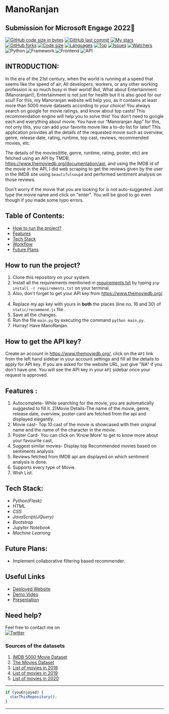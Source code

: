 # ManoRanjan
## Submission for Microsoft Engage 2022🌟

[![GitHub code size in bytes](https://img.shields.io/github/languages/code-size/bhavyastar/ManoRanjan?logo=github&style=for-the-badge)](https://github.com/bhavyastar/ManoRanjan) 
[![GitHub last commit](https://img.shields.io/github/last-commit/bhavyastar/ManoRanjan?style=for-the-badge&logo=git)](https://github.com/bhavyastar/ManoRanjan) 
[![My stars](https://img.shields.io/github/stars/bhavyastar?affiliations=OWNER%2CCOLLABORATOR&style=for-the-badge&label=My%20stars)](https://github.com/bhavyastar/ManoRanjan/stargazers) 
[![GitHub forks](https://img.shields.io/github/forks/bhavyastar/ManoRanjan?style=for-the-badge&logo=git)](https://github.com/bhavyastar/ManoRanjan/network)
[![Code size](https://img.shields.io/github/languages/code-size/bhavyastar/ManoRanjan?style=for-the-badge)](https://github.com/bhavyastar/ManoRanjan)
[![Languages](https://img.shields.io/github/languages/count/bhavyastar/ManoRanjan?style=for-the-badge)](https://github.com/bhavyastar/ManoRanjan)
[![Top](https://img.shields.io/github/languages/top/bhavyastar/ManoRanjan?style=for-the-badge&label=Top%20Languages)](https://github.com/bhavyastar/ManoRanjan)
[![Issues](https://img.shields.io/github/issues/bhavyastar/ManoRanjan?style=for-the-badge&label=Issues)](https://github.com/bhavyastar/ManoRanjan)
[![Watchers](	https://img.shields.io/github/watchers/bhavyastar/ManoRanjan?label=Watch&style=for-the-badge)](https://github.com/bhavyastar/ManoRanjan/) 
![Python](https://img.shields.io/badge/Python-3.8-blueviolet)
![Framework](https://img.shields.io/badge/Framework-Flask-red)
![Frontend](https://img.shields.io/badge/Frontend-HTML/CSS/JS-green)
![API](https://img.shields.io/badge/API-TMDB-fcba03)

## INTRODUCTION:
  In the era of the 21st century, when the world is running at a speed that seems like the speed of air, All developers, workers, or any other working profession is so much busy in their world! But, What about Entertainment (Manoranjan!), Entertainment is not just for health but it is also good for our soul! For this, my Manoranjan website will help you, as it contains at least more than 5000 movie datasets according to your choice! You always search on google for movie ratings, and know about top casts! This recommendation engine will help you to solve this! You don’t need to google each and everything about movie. You have our “Manoranjan App” for this, not only this, you can add your favorite movie like a to-do list for later!
  This application provides all the details of the requested movie such as overview, genre, release date, rating, runtime, top cast, reviews, recommended movies, etc.

The details of the movies(title, genre, runtime, rating, poster, etc) are fetched using an API by TMDB, https://www.themoviedb.org/documentation/api, and using the IMDB id of the movie in the API, I did web scraping to get the reviews given by the user in the IMDB site using `beautifulsoup4` and performed sentiment analysis on those reviews.

Don't worry if the movie that you are looking for is not auto-suggested. Just type the movie name and click on "enter". You will be good to go even though if you made some typo errors.

## Table of Contents:
* [ How to run the project? ](#how_to)
* [ Features ](#features)
* [ Tech Stack ](#technologystack)
* [ Workflow  ](#models) 
* [ Future Plans ](#futureplans)


## <a name="how_to"></a>How to run the project?
1) Clone this repository on your system.
2) Install all the requirements mentioned in [requirements.txt](https://github.com/bhavyastar/ManoRanjan/blob/main/requirements.txt) by typing `pip install -r requirements.txt` on your terminal.
3) Also, don't forget to get your API key from https://www.themoviedb.org/. .
4) Replace my api key with yours in **both** the places (line no. 16 and 30) of `static/recommend.js` file .
5) Save all the changes.
6) Run the file `main.py` by executing the command `python main.py`.
7) Hurray! Have ManoRanjan.

## How to get the API key?

Create an account in https://www.themoviedb.org/, click on the `API` link from the left hand sidebar in your account settings and fill all the details to apply for API key. If you are asked for the website URL, just give "NA" if you don't have one. You will see the API key in your `API` sidebar once your request is approved.

## <a name="features"></a>Features :
1) Autocomplete- While searching for the movie, you are automatically suggested to fill it.
2)Movie Details-The name of the movie, genre, release date, overview, poster card are fetched from the api and displayed elegantly.
3) Movie cast- Top 10 cast of the movie is showcased with their original name and the name of the character in the movie.
4) Poster Card- You can click on 'Know More' to get to know more about your favourite cast,
5) Suggest similar movies- Display top Recommended movies based on sentiments analysis
6) Reviews fetched from IMDB api are displayed on which sentiment analysis is done. 
7) Supports every type of Movie.
8) Wish List.

## <a name="technologystack"></a>Tech Stack:
* _Python(Flask)_
* _HTML_
* _CSS_
* _JavaScript(JQuery)_
* _Bootstrap_
* _Jupyter Notebook_
* _Machine Learning_

## <a name="futureplans"></a>Future Plans:
 * Implement collaborative filtering based recommender.

 ## Useful Links

- [Deployed Website](https://manoranjan-engage.herokuapp.com/)
- [Demo Video](https://drive.google.com/drive/folders/1VNjMtKeosoaVH9eSgTQt5eE_XnD_qz5m?usp=sharing)
- [Presentation](https://docs.google.com/presentation/d/1QMCZ0GPt7kDpQuyu11ForlR4wIGARAjmxWOkNgfhyEA/edit?usp=sharing)

## Need help?

Feel free to contact me on  
 [![Twitter](https://img.shields.io/badge/Twitter-follow-blue.svg?logo=twitter&logoColor=white)](https://twitter.com/bhavya_58)

 ### Sources of the datasets 

1. [IMDB 5000 Movie Dataset](https://www.kaggle.com/carolzhangdc/imdb-5000-movie-dataset)
2. [The Movies Dataset](https://www.kaggle.com/rounakbanik/the-movies-dataset)
3. [List of movies in 2018](https://en.wikipedia.org/wiki/List_of_American_films_of_2018)
4. [List of movies in 2019](https://en.wikipedia.org/wiki/List_of_American_films_of_2019)
5. [List of movies in 2020](https://en.wikipedia.org/wiki/List_of_American_films_of_2020)

---------

```javascript
if (youEnjoyed) {
  starThisRepository();
}
```

-----------














